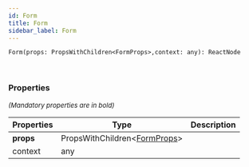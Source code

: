 ```yaml
---
id: Form
title: Form
sidebar_label: Form
---
```


```tsx
Form(props: PropsWithChildren<FormProps>,context: any): ReactNode
```
<br/>



### Properties

<font size="2"><i>(Mandatory properties are in bold)</i></font>

| Properties | Type | Description |
| --------- | ---- | ----------- |
| **props** | PropsWithChildren<[FormProps](/framework-api/types/FormProps.md)\> |  |
| context | any |  |
